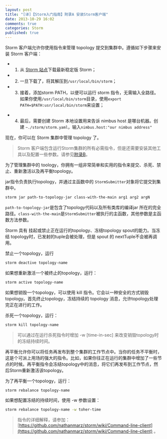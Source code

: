 ```yaml
---
layout: post
title: "[译]【Storm入门指南】附录A 安装Storm客户端"
date: 2013-10-29 16:02
comments: true
categories: Storm
published: true
---
```


Storm 客户端允许你使用指令来管理 topology 提交到集群中。遵循如下步骤来安装 Storm 客户端：

- 1. 从 [Storm 站点](http://storm-project.net/downloads.html)下载最新稳定版 Storm；

- 2. 一旦下载了，将其解压到``/usr/local/bin/storm``；

- 3. 接着，添加storm PATH，以便可以运行 storm 指令，无需输入全路径。如果你使用``/usr/local/bin/storm``目录，使用``export PATH=$PATH:usr/local/bin/storm``来设置；

<!-- more -->

- 4. 最后，需要创建 Storm 本地设置用来告诉 nimbus host 是哪台机器。创建 ``~./storm/storm.yaml``，输入``nimbus.host:"our nimbus address"``

现在，你可以在 Storm 集群中管理 topology 了。


> Storm 客户端包含运行Storm集群的所有必需指令，但是还需要安装其他工具以及配置一些参数。请参见[附录B](http://javanlu.github.io/blog/2013/10/16/getting-started-with-storm-appendix-b/)。

为了管理集群中的 toology，你拥有一组非常简单和实用的指令来提交、杀死、禁止、重新激活以及再平衡topology。

jar指令负责执行topology，并通过主函数中的 ``StormSubmitter``对象将它提交到集群中。

```sh
storm jar path-to-topology-jar class-with-the-main arg1 arg2 argN
```

``path-to-topology-jar``是包含了topology代码以及所有类库的编译jar 所在的完全路径。``class-with-the-main``是``StormSubmitter``被执行的主函数，其他参数是主函数方法参数。

Storm 具有 挂起或禁止正在运行的topology、冻结topology spout的能力。当冻结 topology时，已发射的tuple会被处理，但是 spout 的 nextTuple不会被再调用。

禁止一个topology，运行

```sh
storm deactive topology-name
```

如果想重新激活一个被终止的topology，运行：

```sh
storm active topology-name
```

如果想销毁一个topology，可以使用 kill 指令。它会以一种安全的方式销毁topology。首先终止topology，冻结持续的 topology 消息，允许topology处理完正在进行的工作。

杀死一个topology，运行：

```sh
storm kill topology-name
```

> 可以通过在运行杀死指令时增加 -w [time-in-sec] 来改变销毁topology时的冻结持续时间。

再平衡允许你可以将任务再发布到整个集群的工作节点中。当你的任务不平衡时，这是个可派上用场的强大的指令。比如，如果你往正在运行的集群中增加了一些节点的时候。再平衡指令会冻结topology中的消息，将它们再发布到工作节点，然后Storm重新激活该topology。

为了再平衡一个topology，运行：

```sh
storm rebalance topology-name
```

如果想配置冻结的持续时间，使用 -w 参数设置：

```sh
storm rebalance topology-name -w toher-time
```

> 指令的详细解释，请参加：[https://github.com/nathanmarz/storm/wiki/Command-line-client](https://github.com/nathanmarz/storm/wiki/Command-line-client) 。


